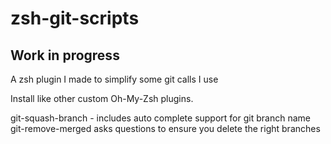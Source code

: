 # zsh-git-scripts

## Work in progress

A zsh plugin I made to simplify some git calls I use

Install like other custom Oh-My-Zsh plugins.

git-squash-branch <name of branch created from> - includes auto complete support for git branch name
git-remove-merged asks questions to ensure you delete the right branches
